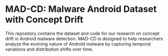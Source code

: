 # MAD-CD: Malware Android Dataset with Concept Drift
This repository contains the dataset and code for our research on concept drift in Android malware detection. MAD-CD is designed to help researchers analyze the evolving nature of Android malware by capturing temporal variations and distribution shifts over time.
